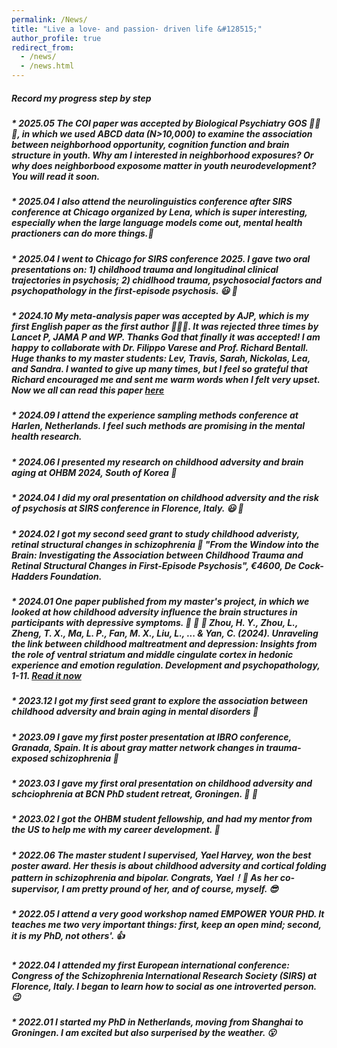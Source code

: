 ```yaml
---
permalink: /News/
title: "Live a love- and passion- driven life &#128515;"
author_profile: true
redirect_from: 
  - /news/
  - /news.html
---
```


##### Record my progress step by step

##### * 2025.05 The COI paper was accepted by Biological Psychiatry GOS &#127881;&#127881;&#127881;, in which we used ABCD data (N>10,000) to examine the association between neighborhood opportunity, cognition function and brain structure in youth. Why am I interested in neighborhood exposures? Or why does neighborbood exposome matter in youth neurodevelopment? You will read it soon.

##### * 2025.04 I also attend the neurolinguistics conference after SIRS conference at Chicago organized by Lena, which is super interesting, especially when the large language models come out, mental health practioners can do more things.&#127881;

##### * 2025.04 I went to Chicago for SIRS conference 2025. I gave two oral presentations on: 1) childhood trauma and longitudinal clinical trajectories in psychosis; 2) chidlhood trauma, psychosocial factors and psychopathology in the first-episode psychosis. &#128515; &#127881;

##### * 2024.10 My meta-analysis paper was accepted by AJP, which is my first English paper as the first author &#127881;&#127881;&#127881;. It was rejected three times by Lancet P, JAMA P and WP. Thanks God that finally it was accepted! I am happy to collaborate with Dr. Filippo Varese and Prof. Richard Bentall. Huge thanks to my master students: Lev, Travis, Sarah, Nickolas, Lea, and Sandra. I wanted to give up many times, but I feel so grateful that Richard encouraged me and sent me warm words when I felt very upset. Now we all can read this paper [here](chrome-extension://ikhdkkncnoglghljlkmcimlnlhkeamad/pdf-viewer/web/viewer.html?file=https%3A%2F%2Fpsychiatryonline.org%2Fdoi%2Fpdf%2F10.1176%2Fappi.ajp.20240456%3Fcasa_token%3DOEeP-t0uRI4AAAAA%3A2So6KViju67mU0_Z6AtYRcN4v_bVFSYo3JWjAVjwg665qOiqbnFDCrretZepKAPoutS0mFSrFA#=&zoom=130)

##### * 2024.09 I attend the experience sampling methods conference at Harlen, Netherlands. I feel such methods are promising in the mental health research.
##### * 2024.06 I presented my research on childhood adversity and brain aging at OHBM 2024, South of Korea &#129392;
##### * 2024.04 I did my oral presentation on childhood adversity and the risk of psychosis at SIRS conference in Florence, Italy. &#128515; &#127881;
 
##### * 2024.02 I got my second seed grant to study childhood adveristy, retinal structural changes in schizophrenia &#127881;    _"From the Window into the Brain: Investigating the Association between Childhood Trauma and Retinal Structural Changes in First-Episode Psychosis_", €4600, De Cock-Hadders Foundation.

##### * 2024.01 One paper published from my master's project, in which we looked at how childhood adversity influence the brain structures in participants with depressive symptoms. &#127881;  &#127881;  &#127881; Zhou, H. Y., **Zhou, L.**, Zheng, T. X., Ma, L. P., Fan, M. X., Liu, L., ... & Yan, C. (2024). Unraveling the link between childhood maltreatment and depression: Insights from the role of ventral striatum and middle cingulate cortex in hedonic experience and emotion regulation. Development and psychopathology, 1-11. [Read it now](https://www.cambridge.org/core/journals/development-and-psychopathology/article/abs/unraveling-the-link-between-childhood-maltreatment-and-depression-insights-from-the-role-of-ventral-striatum-and-middle-cingulate-cortex-in-hedonic-experience-and-emotion-regulation/9C080060E76AE6854FCEFEDAC7AEDF31)

##### * 2023.12 I got my first seed grant to explore the association between childhood adversity and brain aging in mental disorders &#127881;
  
##### * 2023.09 I gave my first poster presentation at IBRO conference, Granada, Spain. It is about gray matter network changes in trauma-exposed schizophrenia &#127881;

##### * 2023.03 I gave my first oral presentation on childhood adversity and schciophrenia at BCN PhD student retreat, Groningen. &#127881; &#129395;

##### * 2023.02 I got the OHBM student fellowship, and had my mentor from the US to help me with my career development. &#129392;

##### * 2022.06 The master student I supervised, **Yael Harvey**, won the best poster award. Her thesis is about childhood adversity and cortical folding pattern in schizophrenia and bipolar. Congrats, Yael！&#127881; As her co-supervisor, I am pretty pround of her, and of course, myself. &#128526;

##### * 2022.05 I attend a very good workshop named _EMPOWER YOUR PHD_. It teaches me two very important things: first, keep an open mind; second, it is my PhD, not others'. &#128077;

##### * 2022.04 I attended my first European international conference: Congress of the Schizophrenia International Research Society (SIRS) at Florence, Italy. I began to learn how to social as one introverted person. &#128521;

##### * 2022.01 I started my PhD in Netherlands, moving from Shanghai to Groningen. I am excited but also surperised by the weather. &#128558;

